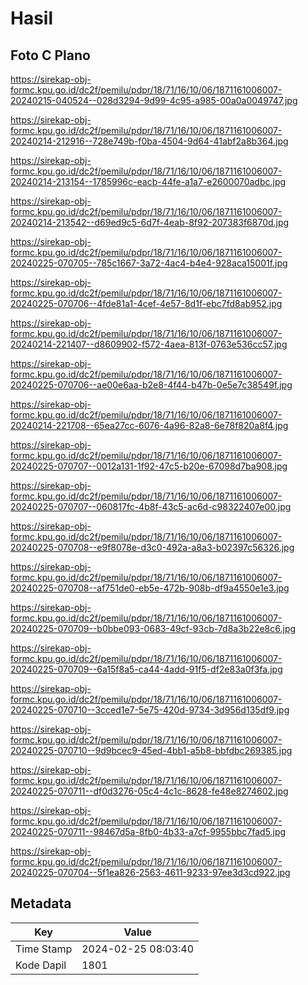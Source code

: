 # Hasil

## Foto C Plano

https://sirekap-obj-formc.kpu.go.id/dc2f/pemilu/pdpr/18/71/16/10/06/1871161006007-20240215-040524--028d3294-9d99-4c95-a985-00a0a0049747.jpg

https://sirekap-obj-formc.kpu.go.id/dc2f/pemilu/pdpr/18/71/16/10/06/1871161006007-20240214-212916--728e749b-f0ba-4504-9d64-41abf2a8b364.jpg

https://sirekap-obj-formc.kpu.go.id/dc2f/pemilu/pdpr/18/71/16/10/06/1871161006007-20240214-213154--1785996c-eacb-44fe-a1a7-e2600070adbc.jpg

https://sirekap-obj-formc.kpu.go.id/dc2f/pemilu/pdpr/18/71/16/10/06/1871161006007-20240214-213542--d69ed9c5-6d7f-4eab-8f92-207383f6870d.jpg

https://sirekap-obj-formc.kpu.go.id/dc2f/pemilu/pdpr/18/71/16/10/06/1871161006007-20240225-070705--785c1667-3a72-4ac4-b4e4-928aca15001f.jpg

https://sirekap-obj-formc.kpu.go.id/dc2f/pemilu/pdpr/18/71/16/10/06/1871161006007-20240225-070706--4fde81a1-4cef-4e57-8d1f-ebc7fd8ab952.jpg

https://sirekap-obj-formc.kpu.go.id/dc2f/pemilu/pdpr/18/71/16/10/06/1871161006007-20240214-221407--d8609902-f572-4aea-813f-0763e536cc57.jpg

https://sirekap-obj-formc.kpu.go.id/dc2f/pemilu/pdpr/18/71/16/10/06/1871161006007-20240225-070706--ae00e6aa-b2e8-4f44-b47b-0e5e7c38549f.jpg

https://sirekap-obj-formc.kpu.go.id/dc2f/pemilu/pdpr/18/71/16/10/06/1871161006007-20240214-221708--65ea27cc-6076-4a96-82a8-6e78f820a8f4.jpg

https://sirekap-obj-formc.kpu.go.id/dc2f/pemilu/pdpr/18/71/16/10/06/1871161006007-20240225-070707--0012a131-1f92-47c5-b20e-67098d7ba908.jpg

https://sirekap-obj-formc.kpu.go.id/dc2f/pemilu/pdpr/18/71/16/10/06/1871161006007-20240225-070707--060817fc-4b8f-43c5-ac6d-c98322407e00.jpg

https://sirekap-obj-formc.kpu.go.id/dc2f/pemilu/pdpr/18/71/16/10/06/1871161006007-20240225-070708--e9f8078e-d3c0-492a-a8a3-b02397c56326.jpg

https://sirekap-obj-formc.kpu.go.id/dc2f/pemilu/pdpr/18/71/16/10/06/1871161006007-20240225-070708--af751de0-eb5e-472b-908b-df9a4550e1e3.jpg

https://sirekap-obj-formc.kpu.go.id/dc2f/pemilu/pdpr/18/71/16/10/06/1871161006007-20240225-070709--b0bbe093-0683-49cf-93cb-7d8a3b22e8c6.jpg

https://sirekap-obj-formc.kpu.go.id/dc2f/pemilu/pdpr/18/71/16/10/06/1871161006007-20240225-070709--6a15f8a5-ca44-4add-91f5-df2e83a0f3fa.jpg

https://sirekap-obj-formc.kpu.go.id/dc2f/pemilu/pdpr/18/71/16/10/06/1871161006007-20240225-070710--3cced1e7-5e75-420d-9734-3d956d135df9.jpg

https://sirekap-obj-formc.kpu.go.id/dc2f/pemilu/pdpr/18/71/16/10/06/1871161006007-20240225-070710--9d9bcec9-45ed-4bb1-a5b8-bbfdbc269385.jpg

https://sirekap-obj-formc.kpu.go.id/dc2f/pemilu/pdpr/18/71/16/10/06/1871161006007-20240225-070711--df0d3276-05c4-4c1c-8628-fe48e8274602.jpg

https://sirekap-obj-formc.kpu.go.id/dc2f/pemilu/pdpr/18/71/16/10/06/1871161006007-20240225-070711--98467d5a-8fb0-4b33-a7cf-9955bbc7fad5.jpg

https://sirekap-obj-formc.kpu.go.id/dc2f/pemilu/pdpr/18/71/16/10/06/1871161006007-20240225-070704--5f1ea826-2563-4611-9233-97ee3d3cd922.jpg


## Metadata

| Key        | Value               |
| ---------- | ------------------- |
| Time Stamp | 2024-02-25 08:03:40 |
| Kode Dapil | 1801                |




